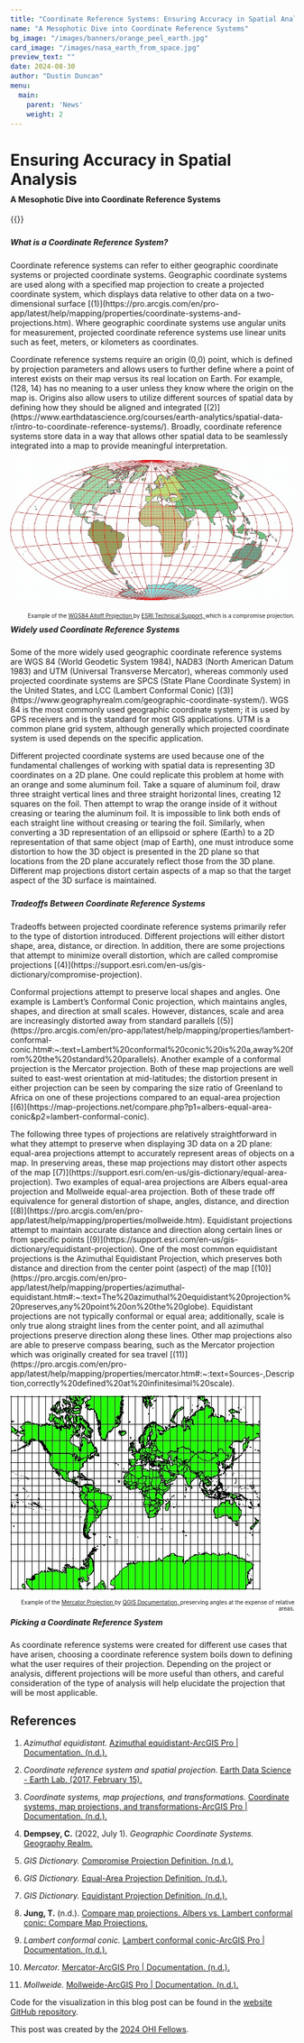 ```yaml
---
title: "Coordinate Reference Systems: Ensuring Accuracy in Spatial Analysis"
name: "A Mesophotic Dive into Coordinate Reference Systems"
bg_image: "/images/banners/orange_peel_earth.jpg"
card_image: "/images/nasa_earth_from_space.jpg"
preview_text: ""
date: 2024-08-30
author: "Dustin Duncan"
menu:
  main:
    parent: 'News'
    weight: 2
---
```


<h1 style="margin-bottom: 0;">Ensuring Accuracy in Spatial Analysis</h1>
<div style="height: 10px;"></div>
<h4 style="margin-top: 0;">A Mesophotic Dive into Coordinate Reference Systems</h4>

{{<newsHead>}}

<div style="height: 10px;"></div>
<h5 style="margin-top: 0;">What is a Coordinate Reference System?</h5>

<p>Coordinate reference systems can refer to either geographic coordinate systems or projected coordinate systems. Geographic coordinate systems are used along with a specified map projection to create a projected coordinate system, which displays data relative to other data on a two-dimensional surface [(1)](https://pro.arcgis.com/en/pro-app/latest/help/mapping/properties/coordinate-systems-and-projections.htm). Where geographic coordinate systems use angular units for measurement, projected coordinate reference systems use linear units such as feet, meters, or kilometers as coordinates.</p>
<p>Coordinate reference systems require an origin (0,0) point, which is defined by projection parameters and allows users to further define where a point of interest exists on their map versus its real location on Earth. For example, (128, 14) has no meaning to a user unless they know where the origin on the map is. Origins also allow users to utilize different sources of spatial data by defining how they should be aligned and integrated [(2)](https://www.earthdatascience.org/courses/earth-analytics/spatial-data-r/intro-to-coordinate-reference-systems/). Broadly, coordinate reference systems store data in a way that allows other spatial data to be seamlessly integrated into a map to provide meaningful interpretation.</p>

![](../images/wgs_1984_Aitoff.jpg)

<div style="text-align: right; font-size: 0.7em;">
Example of the <a href="https://support.esri.com/en-us/knowledge-base/why-are-my-map-distance-and-area-measurements-wrong-whe-000011356"> WGS84 Aitoff Projection </a> by <a href="https://support.esri.com/en-us/overview">ESRI Technical Support, </a>  which is a compromise projection.
</div>

<div style="height: 10px;"></div>
<h5 style="margin-top: 0;">Widely used Coordinate Reference Systems</h5>

<p>Some of the more widely used geographic coordinate reference systems are WGS 84 (World Geodetic System 1984), NAD83 (North American Datum 1983) and UTM (Universal Transverse Mercator), whereas commonly used projected coordinate systems are SPCS (State Plane Coordinate System) in the United States, and LCC (Lambert Conformal Conic) [(3)](https://www.geographyrealm.com/geographic-coordinate-system/). 
WGS 84 is the most commonly used geographic coordinate system; it is used by GPS receivers and is the standard for most GIS applications. UTM is a common plane grid system, although generally which projected coordinate system is used depends on the specific application.</p>
<p>Different projected coordinate systems are used because one of the fundamental challenges of working with spatial data is representing 3D coordinates on a 2D plane. One could replicate this problem at home with an orange and some aluminum foil. Take a square of aluminum foil, draw three straight vertical lines and three straight horizontal lines, creating 12 squares on the foil. Then attempt to wrap the orange inside of it without creasing or tearing the aluminum foil. It is impossible to link both ends of each straight line without creasing or tearing the foil. Similarly, when converting a 3D representation of an ellipsoid or sphere (Earth) to a 2D representation of that same object (map of Earth), one must introduce some distortion to how the 3D object is presented in the 2D plane so that locations from the 2D plane accurately reflect those from the 3D plane. Different map projections distort certain aspects of a map so that the target aspect of the 3D surface is maintained.</p>

<div style="height: 10px;"></div>
<h5 style="margin-top: 0;">Tradeoffs Between Coordinate Reference Systems</h5>

<p>Tradeoffs between projected coordinate reference systems primarily refer to the type of distortion introduced. Different projections will either distort shape, area, distance, or direction. In addition, there are some projections that attempt to minimize overall distortion, which are called compromise projections [(4)](https://support.esri.com/en-us/gis-dictionary/compromise-projection).</p> 
<p>Conformal projections attempt to preserve local shapes and angles. One example is Lambert’s Conformal Conic projection, which maintains angles, shapes, and direction at small scales. However, distances, scale and area are increasingly distorted away from standard parallels [(5)](https://pro.arcgis.com/en/pro-app/latest/help/mapping/properties/lambert-conformal-conic.htm#:~:text=Lambert%20conformal%20conic%20is%20a,away%20from%20the%20standard%20parallels). Another example of a conformal projection is the Mercator projection. Both of these map projections are well suited to east-west orientation at mid-latitudes; the distortion present in either projection can be seen by comparing the size ratio of Greenland to Africa on one of these projections compared to an equal-area projection [(6)](https://map-projections.net/compare.php?p1=albers-equal-area-conic&p2=lambert-conformal-conic).</p> 
<p>The following three types of projections are relatively straightforward in what they attempt to preserve when displaying 3D data on a 2D plane: equal-area projections attempt to accurately represent areas of objects on a map. In preserving areas, these map projections may distort other aspects of the map [(7)](https://support.esri.com/en-us/gis-dictionary/equal-area-projection). Two examples of equal-area projections are Albers equal-area projection and Mollweide equal-area projection. Both of these trade off equivalence for general distortion of shape, angles, distance, and direction [(8)](https://pro.arcgis.com/en/pro-app/latest/help/mapping/properties/mollweide.htm). Equidistant projections attempt to maintain accurate distance and direction along certain lines or from specific points [(9)](https://support.esri.com/en-us/gis-dictionary/equidistant-projection). One of the most common equidistant projections is the Azimuthal Equidistant Projection, which preserves both distance and direction from the center point (aspect) of the map [(10)](https://pro.arcgis.com/en/pro-app/latest/help/mapping/properties/azimuthal-equidistant.htm#:~:text=The%20azimuthal%20equidistant%20projection%20preserves,any%20point%20on%20the%20globe). Equidistant projections are not typically conformal or equal area; additionally, scale is only true along straight lines from the center point, and all azimuthal projections preserve direction along these lines. Other map projections also are able to preserve compass bearing, such as the Mercator projection which was originally created for sea travel [(11)](https://pro.arcgis.com/en/pro-app/latest/help/mapping/properties/mercator.htm#:~:text=Sources-,Description,correctly%20defined%20at%20infinitesimal%20scale).</p> 

![](../images/mercator_projection.jpg)

<div style="text-align: right; font-size: 0.7em;">
Example of the <a href="https://docs.qgis.org/3.34/en/docs/gentle_gis_introduction/coordinate_reference_systems.html#id3"> Mercator Projection </a> by <a href="https://docs.qgis.org/3.34/en/docs/index.html"> QGIS Documentation, </a>  preserving angles at the expense of relative areas.
</div>

<div style="height: 10px;"></div>
<h5 style="margin-top: 0;">Picking a Coordinate Reference System</h5>

As coordinate reference systems were created for different use cases that have arisen, choosing a coordinate reference system boils down to defining what the user requires of their projection. Depending on the project or analysis, different projections will be more useful than others, and careful consideration of the type of analysis will help elucidate the projection that will be most applicable. 

## References

1. *Azimuthal equidistant.* [Azimuthal equidistant-ArcGIS Pro | Documentation. (n.d.).](https://pro.arcgis.com/en/pro-app/latest/help/mapping/properties/azimuthal-equidistant.htm#:~:text=The%20azimuthal%20equidistant%20projection%20preserves,any%20point%20on%20the%20globe) 

2. *Coordinate reference system and spatial projection.* [Earth Data Science - Earth Lab. (2017, February 15). ](https://www.earthdatascience.org/courses/earth-analytics/spatial-data-r/intro-to-coordinate-reference-systems/)

3. *Coordinate systems, map projections, and transformations.* [Coordinate systems, map projections, and transformations-ArcGIS Pro | Documentation. (n.d.).](https://pro.arcgis.com/en/pro-app/latest/help/mapping/properties/coordinate-systems-and-projections.htm)

4. **Dempsey, C.** (2022, July 1). *Geographic Coordinate Systems.* [Geography Realm.]( https://www.geographyrealm.com/geographic-coordinate-system/)

5. *GIS Dictionary.* [Compromise Projection Definition. (n.d.).]( https://support.esri.com/en-us/gis-dictionary/compromise-projection )

6. *GIS Dictionary.* [Equal-Area Projection Definition. (n.d.).]( https://support.esri.com/en-us/gis-dictionary/equal-area-projection )

7. *GIS Dictionary.* [Equidistant Projection Definition. (n.d.).]( https://support.esri.com/en-us/gis-dictionary/equidistant-projection )

8. **Jung, T.** (n.d.). [Compare map projections. Albers vs. Lambert conformal conic: Compare Map Projections.]( https://map-projections.net/compare.php?p1=albers-equal-area-conic&p2=lambert-conformal-conic )

9. *Lambert conformal conic.* [Lambert conformal conic-ArcGIS Pro | Documentation. (n.d.).]( https://pro.arcgis.com/en/pro-app/latest/help/mapping/properties/lambert-conformal-conic.htm#:~:text=Lambert%20conformal%20conic%20is%20a,away%20from%20the%20standard%20parallels )

10. *Mercator.* [Mercator-ArcGIS Pro | Documentation. (n.d.).]( https://pro.arcgis.com/en/pro-app/latest/help/mapping/properties/mercator.htm#:~:text=Sources-,Description,correctly%20defined%20at%20infinitesimal%20scale )

11. *Mollweide.* [Mollweide-ArcGIS Pro | Documentation. (n.d.).]( https://pro.arcgis.com/en/pro-app/latest/help/mapping/properties/mollweide.htm) 


Code for the visualization in this blog post can be found in the [website GitHub repository](https://github.com/OHI-Science/OHI-website/blob/dev/scripts/lsp_blogpost_visualization.Rmd).

This post was created by the [2024 OHI Fellows](https://oceanhealthindex.org/about/ohifellows/).
